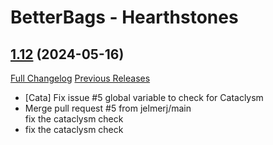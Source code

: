 # BetterBags - Hearthstones

## [1.12](https://github.com/Myrroddin/betterbags-hearthstones/tree/1.12) (2024-05-16)
[Full Changelog](https://github.com/Myrroddin/betterbags-hearthstones/compare/1.11...1.12) [Previous Releases](https://github.com/Myrroddin/betterbags-hearthstones/releases)

- [Cata] Fix issue #5 global variable to check for Cataclysm  
- Merge pull request #5 from jelmerj/main  
    fix the cataclysm check  
- fix the cataclysm check  
